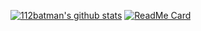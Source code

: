 [![112batman's github stats](https://github-readme-stats.vercel.app/api?username=112batman&show_icons=true&theme=radical&count_private=true)](https://github.com/anuraghazra/github-readme-stats)
[![ReadMe Card](https://github-readme-stats.vercel.app/api/pin/?username=112batman&repo=bigbrainbot-website)](https://github.com/anuraghazra/github-readme-stats)
